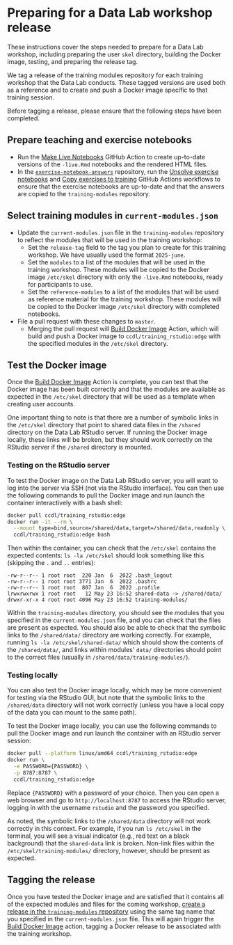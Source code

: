 # Preparing for a Data Lab workshop release

These instructions cover the steps needed to prepare for a Data Lab workshop, including preparing the user `skel` directory, building the Docker image, testing, and preparing the release tag.

We tag a release of the training modules repository for each training workshop that the Data Lab conducts.
These tagged versions are used both as a reference and to create and push a Docker image specific to that training session.

Before tagging a release, please ensure that the following steps have been completed.

## Prepare teaching and exercise notebooks

- Run the [Make Live Notebooks](https://github.com/AlexsLemonade/training-modules/actions/workflows/make-live.yml) GitHub Action to create up-to-date versions of the  `-live.Rmd` notebooks and the rendered HTML files.
- In the [`exercise-notebook-answers`](https://github.com/AlexsLemonade/exercise-notebook-answers) repository, run the [Unsolve exercise notebooks](https://github.com/AlexsLemonade/exercise-notebook-answers/actions/workflows/unsolve.yml) and [Copy exercises to training](https://github.com/AlexsLemonade/exercise-notebook-answers/actions/workflows/exercises-to-training.yml) GitHub Actions workflows to ensure that the exercise notebooks are up-to-date and that the answers are copied to the `training-modules` repository.

## Select training modules in `current-modules.json`

- Update the `current-modules.json` file in the `training-modules` repository to reflect the modules that will be used in the training workshop:
  - Set the `release-tag` field to the tag you plan to create for this training workshop.
    We have usually used the format `2025-june`.
  - Set the `modules` to a list of the modules that will be used in the training workshop.
    These modules will be copied to the Docker image `/etc/skel` directory with only the `-live.Rmd` notebooks, ready for participants to use.
  - Set the `reference-modules` to a list of the modules that will be used as reference material for the training workshop.
    These modules will be copied to the Docker image `/etc/skel` directory with completed notebooks.
- File a pull request with these changes to `master`.
  - Merging the pull request will [Build Docker Image](https://github.com/AlexsLemonade/training-modules/actions/workflows/build-docker.yml) Action, which will build and push a Docker image to `ccdl/training_rstudio:edge` with the specified modules in the `/etc/skel` directory.

## Test the Docker image

Once the [Build Docker Image](https://github.com/AlexsLemonade/training-modules/actions/workflows/build-docker.yml) Action is complete, you can test that the Docker image has been built correctly and that the modules are available as expected in the `/etc/skel` directory that will be used as a template when creating user accounts.

One important thing to note is that there are a number of symbolic links in the `/etc/skel` directory that point to shared data files in the `/shared` directory on the Data Lab RStudio server.
If running the Docker image locally, these links will be broken, but they should work correctly on the RStudio server if the `/shared` directory is mounted.

### Testing on the RStudio server

To test the Docker image on the Data Lab RStudio server, you will want to log into the server via SSH (not via the RStudio interface).
You can then use the following commands to pull the Docker image and run launch the container interactively with a bash shell:

```bash
docker pull ccdl/training_rstudio:edge
docker run -it --rm \
  --mount type=bind,source=/shared/data,target=/shared/data,readonly \
  ccdl/training_rstudio:edge bash
```

Then within the container, you can check that the `/etc/skel` contains the expected contents: `ls -la /etc/skel` should look something like this (skipping the `.` and `..` entries):

```
-rw-r--r-- 1 root root  220 Jan  6  2022 .bash_logout
-rw-r--r-- 1 root root 3771 Jan  6  2022 .bashrc
-rw-r--r-- 1 root root  807 Jan  6  2022 .profile
lrwxrwxrwx 1 root root   12 May 23 16:52 shared-data -> /shared/data/
drwxr-xr-x 4 root root 4096 May 23 16:52 training-modules/
```

Within the `training-modules` directory, you should see the modules that you specified in the `current-modules.json` file, and you can check that the files are present as expected.
You should also be able to check that the symbolic links to the `/shared/data/` directory are working correctly.
For example, running `ls -la /etc/skel/shared-data/` which should show the contents of the `/shared/data/`, and links within modules' `data/` directories should point to the correct files (usually in `/shared/data/training-modules/`).

### Testing locally

You can also test the Docker image locally, which may be more convenient for testing via the RStudio GUI, but note that the symbolic links to the `/shared/data` directory will not work correctly (unless you have a local copy of the data you can mount to the same path).

To test the Docker image locally, you can use the following commands to pull the Docker image and run launch the container with an RStudio server session:

```bash
docker pull --platform linux/amd64 ccdl/training_rstudio:edge
docker run \
  -e PASSWORD={PASSWORD} \
  -p 8787:8787 \
  ccdl/training_rstudio:edge
```

Replace `{PASSWORD}` with a password of your choice.
Then you can open a web browser and go to `http://localhost:8787` to access the RStudio server, logging in with the username `rstudio` and the password you specified.

As noted, the symbolic links to the `/shared/data` directory will not work correctly in this context.
For example, if you run `ls /etc/skel` in the terminal, you will see a visual indicator (e.g., red text on a black background) that the `shared-data` link is broken.
Non-link files within the `/etc/skel/training-modules/` directory, however, should be present as expected.

## Tagging the release

Once you have tested the Docker image and are satisfied that it contains all of the expected modules and files for the coming workshop, [create a release in the `training-modules` repository](https://github.com/AlexsLemonade/training-modules/releases) using the same tag name that you specified in the `current-modules.json` file.
This will again trigger the [Build Docker Image](https://github.com/AlexsLemonade/training-modules/actions/workflows/build-docker.yml) action, tagging a Docker release to be associated with the training workshop.
